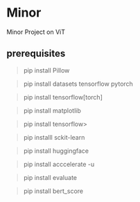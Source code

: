 # Minor #
Minor Project on ViT

## prerequisites ##

>pip install Pillow

>pip install datasets tensorflow pytorch

>pip install tensorflow[torch]

>pip install matplotlib

>pip install tensorflow>

>pip installl sckit-learn

>pip install huggingface

>pip install acccelerate -u

>pip install evaluate

>pip install bert_score
